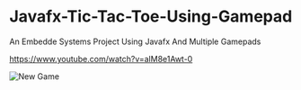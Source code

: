 # Javafx-Tic-Tac-Toe-Using-Gamepad
An Embedde Systems Project Using Javafx And Multiple Gamepads

https://www.youtube.com/watch?v=alM8e1Awt-0

![New Game](https://user-images.githubusercontent.com/46197627/79701257-edd62e80-829b-11ea-9db6-8c475edbf985.png)
